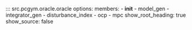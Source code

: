 ::: src.pcgym.oracle.oracle
    options:
      members:
        - __init__
        - model_gen
        - integrator_gen
        - disturbance_index
        - ocp
        - mpc
      show_root_heading: true
      show_source: false